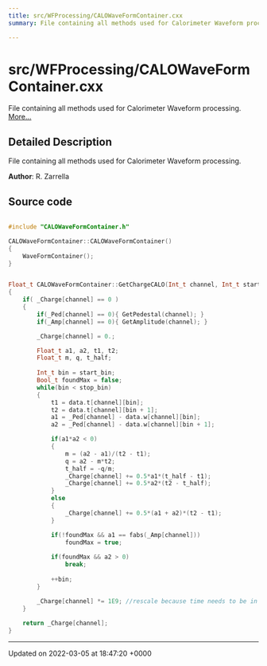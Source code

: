 ```yaml
---
title: src/WFProcessing/CALOWaveFormContainer.cxx
summary: File containing all methods used for Calorimeter Waveform processing. 

---
```


# src/WFProcessing/CALOWaveFormContainer.cxx

File containing all methods used for Calorimeter Waveform processing.  [More...](#detailed-description)

## Detailed Description

File containing all methods used for Calorimeter Waveform processing. 

**Author**: R. Zarrella 



## Source code

```cpp

#include "CALOWaveFormContainer.h"

CALOWaveFormContainer::CALOWaveFormContainer()
{
    WaveFormContainer();
}


Float_t CALOWaveFormContainer::GetChargeCALO(Int_t channel, Int_t start_bin, Int_t stop_bin)
{
    if( _Charge[channel] == 0 )
    {
        if(_Ped[channel] == 0){ GetPedestal(channel); }
        if(_Amp[channel] == 0){ GetAmplitude(channel); }

        _Charge[channel] = 0.;

        Float_t a1, a2, t1, t2;
        Float_t m, q, t_half;
        
        Int_t bin = start_bin;
        Bool_t foundMax = false;
        while(bin < stop_bin)
        {
            t1 = data.t[channel][bin];
            t2 = data.t[channel][bin + 1];
            a1 = _Ped[channel] - data.w[channel][bin];
            a2 = _Ped[channel] - data.w[channel][bin + 1];

            if(a1*a2 < 0)
            {
                m = (a2 - a1)/(t2 - t1);
                q = a2 - m*t2;
                t_half = -q/m;
                _Charge[channel] += 0.5*a1*(t_half - t1);
                _Charge[channel] += 0.5*a2*(t2 - t_half);
            }
            else
            {
                _Charge[channel] += 0.5*(a1 + a2)*(t2 - t1);
            }

            if(!foundMax && a1 == fabs(_Amp[channel]))
                foundMax = true;
            
            if(foundMax && a2 > 0)
                break;
            
            ++bin;
        }

        _Charge[channel] *= 1E9; //rescale because time needs to be in ns
    }
    
    return _Charge[channel];
}
```


-------------------------------

Updated on 2022-03-05 at 18:47:20 +0000
